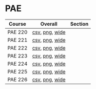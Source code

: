 # PAE

| Course | Overall | Section |
| ------ | ------- | ------- |
| PAE 220 | [csv](https://github.com/UCSD-Historical-Enrollment-Data/2024Fall/blob/main/overall/PAE%20220.csv), [png](https://raw.githubusercontent.com/UCSD-Historical-Enrollment-Data/2024Fall/main/plot_overall/PAE%20220.png), [wide](https://raw.githubusercontent.com/UCSD-Historical-Enrollment-Data/2024Fall/main/plot_overall_wide/PAE%20220.png) |  |
| PAE 221 | [csv](https://github.com/UCSD-Historical-Enrollment-Data/2024Fall/blob/main/overall/PAE%20221.csv), [png](https://raw.githubusercontent.com/UCSD-Historical-Enrollment-Data/2024Fall/main/plot_overall/PAE%20221.png), [wide](https://raw.githubusercontent.com/UCSD-Historical-Enrollment-Data/2024Fall/main/plot_overall_wide/PAE%20221.png) |  |
| PAE 222 | [csv](https://github.com/UCSD-Historical-Enrollment-Data/2024Fall/blob/main/overall/PAE%20222.csv), [png](https://raw.githubusercontent.com/UCSD-Historical-Enrollment-Data/2024Fall/main/plot_overall/PAE%20222.png), [wide](https://raw.githubusercontent.com/UCSD-Historical-Enrollment-Data/2024Fall/main/plot_overall_wide/PAE%20222.png) |  |
| PAE 223 | [csv](https://github.com/UCSD-Historical-Enrollment-Data/2024Fall/blob/main/overall/PAE%20223.csv), [png](https://raw.githubusercontent.com/UCSD-Historical-Enrollment-Data/2024Fall/main/plot_overall/PAE%20223.png), [wide](https://raw.githubusercontent.com/UCSD-Historical-Enrollment-Data/2024Fall/main/plot_overall_wide/PAE%20223.png) |  |
| PAE 224 | [csv](https://github.com/UCSD-Historical-Enrollment-Data/2024Fall/blob/main/overall/PAE%20224.csv), [png](https://raw.githubusercontent.com/UCSD-Historical-Enrollment-Data/2024Fall/main/plot_overall/PAE%20224.png), [wide](https://raw.githubusercontent.com/UCSD-Historical-Enrollment-Data/2024Fall/main/plot_overall_wide/PAE%20224.png) |  |
| PAE 225 | [csv](https://github.com/UCSD-Historical-Enrollment-Data/2024Fall/blob/main/overall/PAE%20225.csv), [png](https://raw.githubusercontent.com/UCSD-Historical-Enrollment-Data/2024Fall/main/plot_overall/PAE%20225.png), [wide](https://raw.githubusercontent.com/UCSD-Historical-Enrollment-Data/2024Fall/main/plot_overall_wide/PAE%20225.png) |  |
| PAE 226 | [csv](https://github.com/UCSD-Historical-Enrollment-Data/2024Fall/blob/main/overall/PAE%20226.csv), [png](https://raw.githubusercontent.com/UCSD-Historical-Enrollment-Data/2024Fall/main/plot_overall/PAE%20226.png), [wide](https://raw.githubusercontent.com/UCSD-Historical-Enrollment-Data/2024Fall/main/plot_overall_wide/PAE%20226.png) |  |
